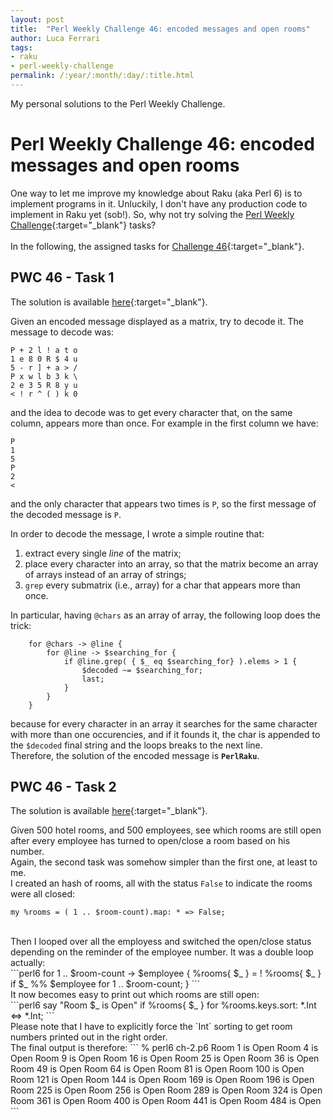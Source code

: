 ```yaml
---
layout: post
title:  "Perl Weekly Challenge 46: encoded messages and open rooms"
author: Luca Ferrari
tags:
- raku
- perl-weekly-challenge
permalink: /:year/:month/:day/:title.html
---
```

My personal solutions to the Perl Weekly Challenge.

# Perl Weekly Challenge 46: encoded messages and open rooms

One way to let me improve my knowledge about Raku (aka Perl 6) is to implement programs in it.
Unluckily, I don't have any production code to implement in Raku yet (sob!).
So, why not try solving the [Perl Weekly Challenge](https://perlweeklychallenge.org/){:target="_blank"} tasks?
<br/>
<br/>
In the following, the assigned tasks for [Challenge 46](https://perlweeklychallenge.org/blog/perl-weekly-challenge-046/){:target="_blank"}.


## PWC 46 - Task 1
The solution is available [here](https://github.com/fluca1978/fluca1978-coding-bits/perl6/weekly-challenge/pwc_46_1.p6){:target="_blank"}.


Given an encoded message displayed as a matrix, try to decode it.
The message to decode was:

```
P + 2 l ! a t o
1 e 8 0 R $ 4 u
5 - r ] + a > /
P x w l b 3 k \
2 e 3 5 R 8 y u
< ! r ^ ( ) k 0
```

and the idea to decode was to get every character that, on the same column, appears more than once.
For example in the first column we have:

```
P
1
5
P
2
<
```

and the only character that appears two times is `P`, so the first message of the decoded message is `P`.

In order to decode the message, I wrote a simple routine that:
1) extract every single *line* of the matrix;
2) place every character into an array, so that the matrix become an array of arrays instead of an array of strings;
3) `grep` every submatrix (i.e., array) for a char that appears more than once. 

In particular, having `@chars` as an array of array, the following loop does the trick:

```perl6
    for @chars -> @line {
        for @line -> $searching_for {
            if @line.grep( { $_ eq $searching_for} ).elems > 1 {
                $decoded ~= $searching_for;
                last;
            }
        }
    }
```

because for every character in an array it searches for the same character with more than one occurencies, and if it founds it, the char is appended to the `$decoded` final string and the loops breaks to the next line.
<br/>
Therefore, the solution of the encoded message is **`PerlRaku`**.
<br/>


## PWC 46 - Task 2
The solution is available [here](https://github.com/fluca1978/fluca1978-coding-bits/perl6/weekly-challenge/pwc_46_2.p6){:target="_blank"}.

Given 500 hotel rooms, and 500 employees, see which rooms are still open after every employee has turned to open/close a room based on his number.
<br/>
Again, the second task was somehow simpler than the first one, at least to me.
<br/>
I created an hash of rooms, all with the status `False` to indicate the rooms were all closed:
<br/>
```perl6
my %rooms = ( 1 .. $room-count).map: * => False;
```
<br/>
Then I looped over all the employess and switched the open/close status depending on the reminder of the employee number. It was a double loop actually:
<br/>
```perl6
for 1 .. $room-count -> $employee {
    %rooms{ $_ } = ! %rooms{ $_ } if $_ %% $employee for 1 .. $room-count;
}
```
<br/>
It now becomes easy to print out which rooms are still open:
<br/>
```perl6
say "Room $_ is Open" if %rooms{ $_ } for %rooms.keys.sort: *.Int <=> *.Int;
```
<br/>
Please note that I have to explicitly force the `Int` sorting to get room numbers printed out in the right order.
<br/>
The final output is therefore:
```
% perl6 ch-2.p6
Room 1 is Open
Room 4 is Open
Room 9 is Open
Room 16 is Open
Room 25 is Open
Room 36 is Open
Room 49 is Open
Room 64 is Open
Room 81 is Open
Room 100 is Open
Room 121 is Open
Room 144 is Open
Room 169 is Open
Room 196 is Open
Room 225 is Open
Room 256 is Open
Room 289 is Open
Room 324 is Open
Room 361 is Open
Room 400 is Open
Room 441 is Open
Room 484 is Open
```
